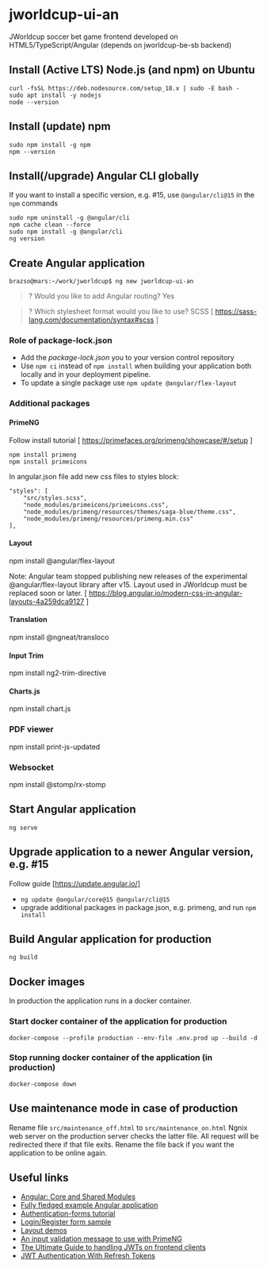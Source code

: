 # jworldcup-ui-an
JWorldcup soccer bet game frontend developed on HTML5/TypeScript/Angular (depends on jworldcup-be-sb backend)

## Install (Active LTS) Node.js (and npm) on Ubuntu

```
curl -fsSL https://deb.nodesource.com/setup_18.x | sudo -E bash -
sudo apt install -y nodejs
node --version
```

## Install (update) npm

```
sudo npm install -g npm
npm --version
```

## Install(/upgrade) Angular CLI globally
If you want to install a specific version, e.g. #15, use `@angular/cli@15` in the `npm` commands

```
sudo npm uninstall -g @angular/cli
npm cache clean --force
sudo npm install -g @angular/cli
ng version
```

## Create Angular application

`brazso@mars:~/work/jworldcup$ ng new jworldcup-ui-an`

> ? Would you like to add Angular routing? Yes

> ? Which stylesheet format would you like to use? SCSS   [ https://sass-lang.com/documentation/syntax#scss ]

### Role of package-lock.json

- Add the _package-lock.json_ you to your version control repository
- Use `npm ci` instead of `npm install` when building your application both locally and in your deployment pipeline.
- To update a single package use `npm update @angular/flex-layout`

### Additional packages

#### PrimeNG
Follow install tutorial [ https://primefaces.org/primeng/showcase/#/setup ]

```
npm install primeng
npm install primeicons
```

In angular.json file add new css files to styles block:

    "styles": [
        "src/styles.scss",
        "node_modules/primeicons/primeicons.css",
        "node_modules/primeng/resources/themes/saga-blue/theme.css",
        "node_modules/primeng/resources/primeng.min.css"
    ],

#### Layout

npm install @angular/flex-layout

Note: Angular team stopped publishing new releases of the experimental @angular/flex-layout library after v15. Layout used in JWorldcup must be replaced soon or later.
[ https://blog.angular.io/modern-css-in-angular-layouts-4a259dca9127 ]

#### Translation

npm install @ngneat/transloco

#### Input Trim

npm install ng2-trim-directive

#### Charts.js
npm install chart.js

### PDF viewer
npm install print-js-updated

### Websocket
npm install @stomp/rx-stomp

## Start Angular application
```
ng serve
```

## Upgrade application to a newer Angular version, e.g. #15
Follow guide [https://update.angular.io/]

- `ng update @angular/core@15 @angular/cli@15`
- upgrade additional packages in package.json, e.g. primeng, and run `npm install`

## Build Angular application for production
```
ng build
```

## Docker images
In production the application runs in a docker container.

### Start docker container of the application for production
```
docker-compose --profile production --env-file .env.prod up --build -d
```

### Stop running docker container of the application (in production)
```
docker-compose down
```

## Use maintenance mode in case of production
Rename file
`src/maintenance_off.html`
to
`src/maintenance_on.html`
Ngnix web server on the production server checks the latter file. All request will be redirected there if that file exits. Rename the file back if you want the application to be online again.

## Useful links

- [Angular: Core and Shared Modules](https://medium.com/@joao.aguas/angular-core-and-shared-modules-efe072bc9645)
- [Fully fledged example Angular application](https://github.com/gothinkster/angular-realworld-example-app)
- [Authentication-forms tutorial](https://thinkster.io/tutorials/building-real-world-angular-2-apps/authentication-forms)
- [Login/Register form sample](https://codepen.io/gstorbeck/embed/gbNEOr?height=530&theme-id=0&slug-hash=gbNEOr&default-tab=css%2Cresult&user=gstorbeck&pen-title=Login%20Form&name=cp_embed_93)
- [Layout demos](https://tburleson-layouts-demos.firebaseapp.com/)
- [An input validation message to use with PrimeNG ](https://gist.github.com/sannonaragao/dbf747676016ed0c4054f8abd2e2a4d2)
- [The Ultimate Guide to handling JWTs on frontend clients](https://hasura.io/blog/best-practices-of-using-jwt-with-graphql/)
- [JWT Authentication With Refresh Tokens](https://www.geeksforgeeks.org/jwt-authentication-with-refresh-tokens/)
